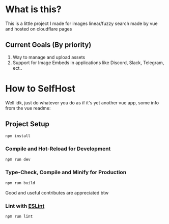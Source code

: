 # What is this?
This is a little project I made for images linear/fuzzy search made by vue and hosted on cloudflare pages

## Current Goals (By priority)
1. Way to manage and upload assets
2. Support for Image Embeds in applications like Discord, Slack, Telegram, ect..

# How to SelfHost
Well idk, just do whatever you do as if it's yet another vue app, some info from the vue readme:


## Project Setup

```sh
npm install
```

### Compile and Hot-Reload for Development

```sh
npm run dev
```

### Type-Check, Compile and Minify for Production

```sh
npm run build
```

Good and useful contributes are appreciated btw
### Lint with [ESLint](https://eslint.org/)

```sh
npm run lint
```
